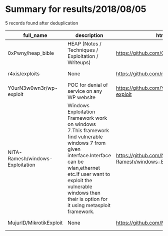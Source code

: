 
# Summary for results/2018/08/05
    
5 records found after deduplication

| full_name | description | html_url | matched_list | matched_count | pushed_at | size | stargazers_count | language | forks_count | vul_ids |
|----------------------------------|----------------------------------------------------------------------------------------------------------------------------------------------------------------------------------------------------------------------------------------------------------|-----------------------------------------------------|---------------------------------------------|-----------------|---------------------------|--------|--------------------|------------|---------------|-----------|
| 0xPwny/heap_bible | HEAP (Notes / Techniques / Exploitation / Writeups) | https://github.com/0xPwny/heap_bible | ['exploit'] | 1 | 2018-08-05 12:41:00+00:00 | 17 | 3 | | 1 | [] |
| r4xis/exploits | None | https://github.com/r4xis/exploits | ['exploit'] | 1 | 2018-08-05 07:14:57+00:00 | 13 | 0 | Python | 0 | [] |
| Y0urN3w0wn3r/wp-exploit | POC for denial of service on any WP website | https://github.com/Y0urN3w0wn3r/wp-exploit | ['exploit'] | 1 | 2018-08-05 07:25:26+00:00 | 9 | 1 | Python | 2 | [] |
| NITA-Ramesh/windows-Exploitation | Windows Exploitation Framework work on windows 7.This framework find vulnerable windows 7 from given interface.Interface can be wlan,ethernet etc.If user want to exploit the vulnerable windows then their is option for it using metasploit framework. | https://github.com/NITA-Ramesh/windows-Exploitation | ['exploit', 'metasploit module OR payload'] | 2 | 2018-08-05 13:33:35+00:00 | 4 | 0 | Shell | 0 | [] |
| MujurID/MikrotikExploit | None | https://github.com/MujurID/MikrotikExploit | ['exploit'] | 1 | 2018-08-05 21:22:50+00:00 | 15 | 4 | Python | 4 | [] |
